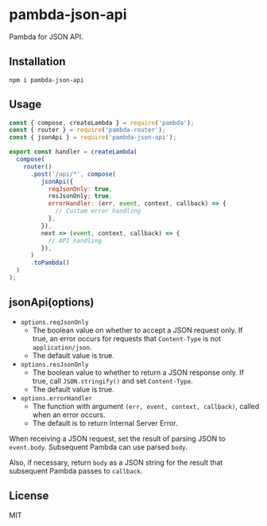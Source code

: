# pambda-json-api

Pambda for JSON API.

## Installation

```
npm i pambda-json-api
```

## Usage

``` javascript
const { compose, createLambda } = require('pambda');
const { router } = require('pambda-router');
const { jsonApi } = require('pambda-json-api');

export const handler = createLambda(
  compose(
    router()
      .post('/api/*', compose(
         jsonApi({
           reqJsonOnly: true,
           resJsonOnly; true,
           errorHandler: (err, event, context, callback) => {
             // Custom error handling
           },
         }),
         next => (event, context, callback) => {
           // API handling
         }),
      )
      .toPambda()
  )
);
```

## jsonApi(options)

- `options.reqJsonOnly`
    - The boolean value on whether to accept a JSON request only.
      If true, an error occurs for requests that `Content-Type` is not `application/json`.
    - The default value is true.
- `options.resJsonOnly`
    - The boolean value to whether to return a JSON response only.
      If true, call `JSON.stringify()` and set `Content-Type`.
    - The default value is true.
- `options.errorHandler`
    - The function with argument `(err, event, context, callback)`, called when an error occurs.
    - The default is to return Internal Server Error.

When receiving a JSON request, set the result of parsing JSON to `event.body`. Subsequent Pambda can use parsed `body`.

Also, if necessary, return `body` as a JSON string for the result that subsequent Pambda passes to `callback`.

## License

MIT
